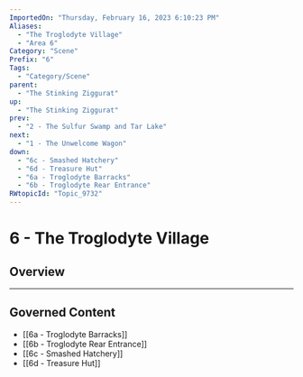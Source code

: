 ```yaml
---
ImportedOn: "Thursday, February 16, 2023 6:10:23 PM"
Aliases:
  - "The Troglodyte Village"
  - "Area 6"
Category: "Scene"
Prefix: "6"
Tags:
  - "Category/Scene"
parent:
  - "The Stinking Ziggurat"
up:
  - "The Stinking Ziggurat"
prev:
  - "2 - The Sulfur Swamp and Tar Lake"
next:
  - "1 - The Unwelcome Wagon"
down:
  - "6c - Smashed Hatchery"
  - "6d - Treasure Hut"
  - "6a - Troglodyte Barracks"
  - "6b - Troglodyte Rear Entrance"
RWtopicId: "Topic_9732"
---
```

# 6 - The Troglodyte Village
## Overview
---
## Governed Content
- [[6a - Troglodyte Barracks]]
- [[6b - Troglodyte Rear Entrance]]
- [[6c - Smashed Hatchery]]
- [[6d - Treasure Hut]]


